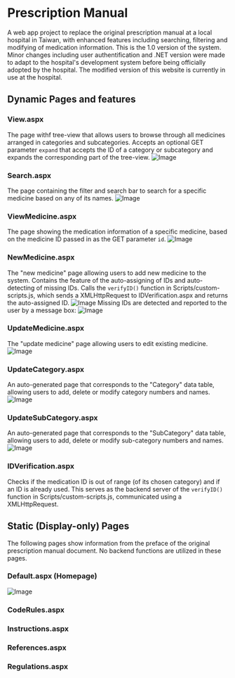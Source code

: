 # Prescription Manual
  A web app project to replace the original prescription manual at a local hospital in Taiwan, with enhanced features including searching, filtering and modifying of medication information.
  This is the 1.0 version of the system. Minor changes including user authentification and .NET version were made to adapt to the hospital's development system before being officially adopted by the hospital. The modified version of this website is currently in use at the hospital.

## Dynamic Pages and features
### View.aspx
The page withf tree-view that allows users to browse through all medicines arranged in categories and subcategories. Accepts an optional GET parameter `expand` that accepts the ID of a category or subcategory and expands the corresponding part of the tree-view.
![Image](https://i.imgur.com/nvW8dP5.png)

### Search.aspx
The page containing the filter and search bar to search for a specific medicine based on any of its names.
![Image](https://i.imgur.com/z4EE089.png)

### ViewMedicine.aspx
The page showing the medication information of a specific medicine, based on the medicine ID passed in as the GET parameter `id`.
![Image](https://i.imgur.com/MoIPO3O.png)

### NewMedicine.aspx
The "new medicine" page allowing users to add new medicine to the system. Contains the feature of the auto-assigning of IDs and auto-detecting of missing IDs. Calls the `verifyID()` function in Scripts/custom-scripts.js, which sends a XMLHttpRequest to IDVerification.aspx and returns the auto-assigned ID.
![Image](https://i.imgur.com/bt5IPQb.png)
Missing IDs are detected and reported to the user by a message box:
![Image](https://i.imgur.com/pa2JCGG.png)

### UpdateMedicine.aspx
The "update medicine" page allowing users to edit existing medicine.
![Image](https://i.imgur.com/41NK66V.png)

### UpdateCategory.aspx
An auto-generated page that corresponds to the "Category" data table, allowing users to add, delete or modify category numbers and names.
![Image](https://i.imgur.com/guKrifN.png)

### UpdateSubCategory.aspx
An auto-generated page that corresponds to the "SubCategory" data table, allowing users to add, delete or modify sub-category numbers and names.
![Image](https://i.imgur.com/woBiz5v.png)

### IDVerification.aspx
Checks if the medication ID is out of range (of its chosen category) and if an ID is already used. This serves as the backend server of the `verifyID()` function in Scripts/custom-scripts.js, communicated using a XMLHttpRequest.

## Static (Display-only) Pages
The following pages show information from the preface of the original prescription manual document. No backend functions are utilized in these pages.
### Default.aspx (Homepage)
![Image](https://i.imgur.com/KAHERKx.png)

### CodeRules.aspx
### Instructions.aspx
### References.aspx
### Regulations.aspx
